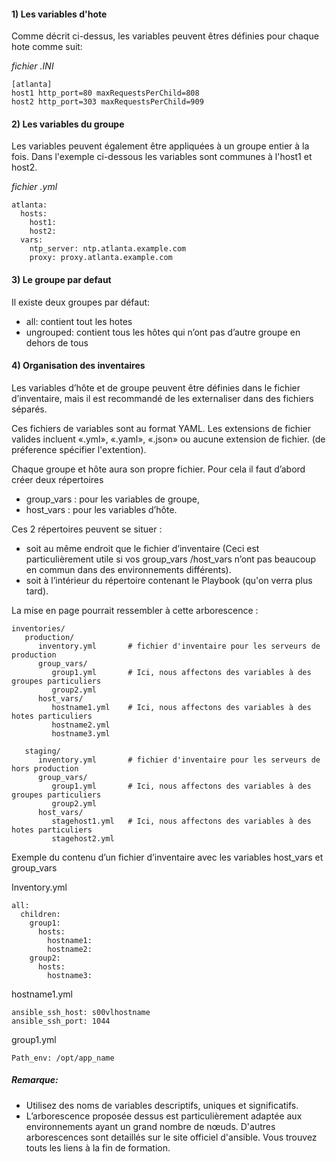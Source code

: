 

#### 1) Les variables d'hote

Comme décrit ci-dessus, les variables peuvent êtres définies pour chaque hote comme suit:

*fichier .INI*
```
[atlanta]
host1 http_port=80 maxRequestsPerChild=808
host2 http_port=303 maxRequestsPerChild=909
```

#### 2) Les variables du groupe
Les variables peuvent également être appliquées à un groupe entier à la fois. Dans l'exemple ci-dessous les variables sont communes à l'host1 et host2.

*fichier .yml*
```
atlanta:
  hosts:
    host1:
    host2:
  vars:
    ntp_server: ntp.atlanta.example.com
    proxy: proxy.atlanta.example.com
```

#### 3) Le groupe par defaut

Il existe deux groupes par défaut:

- all: contient tout les hotes
- ungrouped:  contient tous les hôtes qui n’ont pas d’autre groupe en dehors de tous

#### 4) Organisation des inventaires

Les variables d’hôte et de groupe  peuvent être définies dans le fichier d’inventaire, mais il est recommandé de les externaliser dans des fichiers séparés.  

Ces fichiers de variables sont au format YAML. Les extensions de fichier valides incluent «.yml», «.yaml», «.json» ou aucune extension de fichier. (de préference spécifier l'extention).

Chaque groupe et hôte aura son propre fichier. Pour cela il faut d’abord créer deux répertoires

- group_vars : pour les variables de groupe,
- host_vars : pour les variables d’hôte.

Ces 2 répertoires peuvent se situer :
-	soit au même endroit que le fichier d’inventaire (Ceci est particulièrement utile si vos group_vars /host_vars n’ont pas beaucoup en commun dans des environnements différents).
-	soit à l’intérieur du répertoire contenant le Playbook (qu'on verra plus tard).

La mise en page pourrait ressembler à cette arborescence :

```
inventories/
   production/
      inventory.yml       # fichier d'inventaire pour les serveurs de production 
      group_vars/
         group1.yml       # Ici, nous affectons des variables à des groupes particuliers
         group2.yml
      host_vars/
         hostname1.yml    # Ici, nous affectons des variables à des hotes particuliers
         hostname2.yml
       	 hostname3.yml

   staging/
      inventory.yml       # fichier d'inventaire pour les serveurs de hors production
      group_vars/
         group1.yml       # Ici, nous affectons des variables à des groupes particuliers
         group2.yml
      host_vars/
         stagehost1.yml   # Ici, nous affectons des variables à des hotes particuliers
         stagehost2.yml
```

Exemple du contenu d’un fichier d’inventaire avec les variables host_vars et group_vars

Inventory.yml
```
all:
  children:
    group1:
      hosts:
        hostname1:
        hostname2:                                
    group2:
      hosts:
        hostname3:
```

hostname1.yml                                 
```
ansible_ssh_host: s00vlhostname
ansible_ssh_port: 1044
```

group1.yml
```
Path_env: /opt/app_name
```

##### _Remarque:_
- Utilisez des noms de variables descriptifs, uniques et significatifs.
- L’arborescence proposée dessus est particulièrement adaptée aux environnements ayant un grand nombre de nœuds. D'autres arborescences sont detaillés sur le site officiel d'ansible. Vous trouvez touts les liens à la fin de formation.
